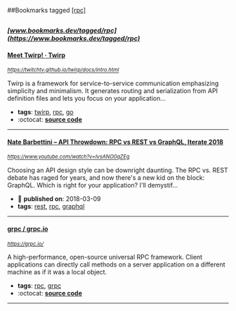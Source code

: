 ##Bookmarks tagged [[rpc]](https://www.bookmarks.dev?q=[rpc])

_<sup><sup>[www.bookmarks.dev/tagged/rpc](https://www.bookmarks.dev/tagged/rpc)</sup></sup>_
---
#### [Meet Twirp! · Twirp](https://twitchtv.github.io/twirp/docs/intro.html)
_<sup>https://twitchtv.github.io/twirp/docs/intro.html</sup>_

Twirp is a framework for service-to-service communication emphasizing simplicity and minimalism. It generates routing and serialization from API definition files and lets you focus on your application...
* **tags**: [twirp](../tagged/twirp.md), [rpc](../tagged/rpc.md), [go](../tagged/go.md)
* :octocat: **[source code](https://github.com/twitchtv/twirp)**
---
#### [Nate Barbettini – API Throwdown: RPC vs REST vs GraphQL, Iterate 2018](https://www.youtube.com/watch?v=IvsANO0qZEg)
_<sup>https://www.youtube.com/watch?v=IvsANO0qZEg</sup>_

Choosing an API design style can be downright daunting. The RPC vs. REST debate has raged for years, and now there's a new kid on the block: GraphQL. Which is right for your application? I'll demystif...
* :calendar: **published on**: 2018-03-09
* **tags**: [rest](../tagged/rest.md), [rpc](../tagged/rpc.md), [graphql](../tagged/graphql.md)
---
#### [grpc / grpc.io](https://grpc.io/)
_<sup>https://grpc.io/</sup>_

A high-performance, open-source universal RPC framework. Client applications can directly call methods on a server application on a different machine as if it was a local object.
* **tags**: [rpc](../tagged/rpc.md), [grpc](../tagged/grpc.md)
* :octocat: **[source code](https://github.com/grpc/)**
---
